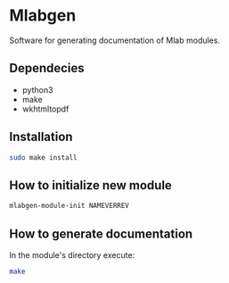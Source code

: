 Mlabgen
=======

Software for generating documentation of Mlab modules.


Dependecies
-----------

 * python3
 * make
 * wkhtmltopdf

Installation
------------

```sh
sudo make install
```

How to initialize new module
----------------------------

```sh
mlabgen-module-init NAMEVERREV
```

How to generate documentation
-----------------------------

In the module's directory execute:

```sh
make
```
